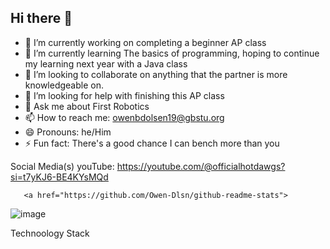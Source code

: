 ## Hi there 👋

- 🔭 I’m currently working on completing a beginner AP class
- 🌱 I’m currently learning The basics of programming, hoping to continue my learning next year with a Java class
- 👯 I’m looking to collaborate on anything that the partner is more knowledgeable on. 
- 🤔 I’m looking for help with finishing this AP class
- 💬 Ask me about First Robotics
- 📫 How to reach me: owenbdolsen19@gbstu.org
- 😄 Pronouns: he/Him
- ⚡ Fun fact: There's a good chance I can bench more than you

Social Media(s)
youTube: https://youtube.com/@officialhotdawgs?si=t7yKJ6-BE4KYsMQd 

	   <a href="https://github.com/Owen-Dlsn/github-readme-stats">
![image](https://github.com/Owen-Dlsn/Owen-Dlsn/assets/158600467/b68e4e03-0e75-4661-816a-a736266e85ca)



Technoology Stack
